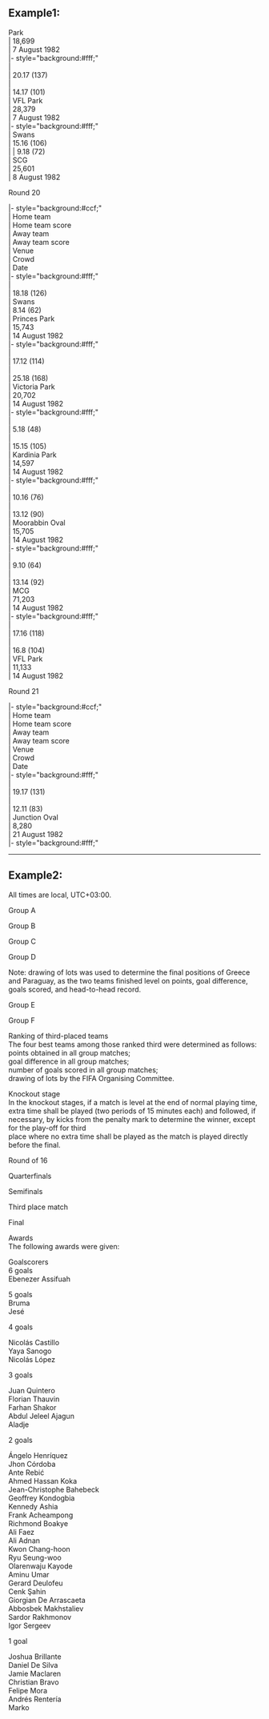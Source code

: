 ## Example1:  
 Park  
| 18,699  
| 7 August 1982  
|- style="background:#fff;"  
|   
| 20.17 (137)  
|   
| 14.17 (101)  
| VFL Park  
| 28,379  
| 7 August 1982  
|- style="background:#fff;"  
| Swans  
| 15.16 (106)  
| 
| 9.18 (72)  
| SCG  
| 25,601  
| 8 August 1982  

Round 20  

|- style="background:#ccf;"    
| Home team    
| Home team score  
| Away team  
| Away team score  
| Venue  
| Crowd  
| Date  
|- style="background:#fff;"    
|     
| 18.18 (126)    
| Swans    
| 8.14 (62)    
| Princes Park    
| 15,743   
| 14 August 1982  
|- style="background:#fff;"  
|   
| 17.12 (114)  
|   
| 25.18 (168)  
| Victoria Park  
| 20,702  
| 14 August 1982  
|- style="background:#fff;"  
|   
| 5.18 (48)  
|   
| 15.15 (105)  
| Kardinia Park  
| 14,597  
| 14 August 1982  
|- style="background:#fff;"  
|   
| 10.16 (76)  
|    
| 13.12 (90)  
| Moorabbin Oval  
| 15,705  
| 14 August 1982  
|- style="background:#fff;"  
|   
| 9.10 (64)  
|    
| 13.14 (92)   
| MCG    
| 71,203    
| 14 August 1982    
|- style="background:#fff;"    
|     
| 17.16 (118)    
|     
| 16.8 (104)    
| VFL Park    
| 11,133    
| 14 August 1982    
    
Round 21    
   
|- style="background:#ccf;"   
| Home team    
| Home team score    
| Away team    
| Away team score   
| Venue   
| Crowd   
| Date    
|- style="background:#fff;"   
|    
| 19.17 (131)    
|    
| 12.11 (83)    
| Junction Oval    
| 8,280    
| 21 August 1982   
|- style="background:#fff;"    
   
---   
## Example2:  
All times are local, UTC+03:00.   
   
Group A   
   
Group B  
   
Group C   
  
Group D   
  
Note: drawing of lots was used to determine the final positions of Greece and Paraguay, as the two teams finished level on points, goal difference, goals scored, and head-to-head record.   
   
Group E   
   
Group F   
   
Ranking of third-placed teams   
The four best teams among those ranked third were determined as follows:   
 points obtained in all group matches;   
 goal difference in all group matches;   
 number of goals scored in all group matches;   
 drawing of lots by the FIFA Organising Committee.   
    
Knockout stage     
In the knockout stages, if a match is level at the end of normal playing time, extra time shall be played (two periods of 15 minutes each) and followed, if necessary, by kicks from the penalty mark to determine the winner, except for the play-off for third  
 place where no extra time shall be played as the match is played directly before the final.     
    
Round of 16     
    
Quarterfinals     
     
Semifinals     
   
Third place match     
   
Final   
   
Awards   
The following awards were given:   
    
Goalscorers    
6 goals    
 Ebenezer Assifuah  
      
5 goals    
 Bruma      
 Jesé     
    
4 goals   
    
 Nicolás Castillo   
 Yaya Sanogo   
 Nicolás López   
  
3 goals    
    
 Juan Quintero   
 Florian Thauvin   
 Farhan Shakor   
 Abdul Jeleel Ajagun   
 Aladje    
     
2 goals    
     
 Ángelo Henríquez    
 Jhon Córdoba    
 Ante Rebić    
 Ahmed Hassan Koka    
 Jean-Christophe Bahebeck    
 Geoffrey Kondogbia    
 Kennedy Ashia    
 Frank Acheampong    
 Richmond Boakye    
 Ali Faez    
 Ali Adnan    
 Kwon Chang-hoon    
 Ryu Seung-woo    
 Olarenwaju Kayode    
 Aminu Umar    
 Gerard Deulofeu    
 Cenk Şahin    
 Giorgian De Arrascaeta    
 Abbosbek Makhstaliev    
 Sardor Rakhmonov    
 Igor Sergeev    
    
1 goal    
    
 Joshua Brillante    
 Daniel De Silva    
 Jamie Maclaren    
 Christian Bravo    
 Felipe Mora    
 Andrés Rentería    
 Marko    
   

